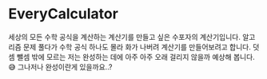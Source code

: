 # EveryCalculator
세상의 모든 수학 공식을 계산하는 계산기를 만들고 싶은 수포자의 계산기입니다.
알고리즘 문제 풀다가 수학 공식 하나도 몰라 화가 나버려 계산기를 만들어보려고 합니다.
덧셈 뺄셈 밖에 모르는 저는 완성하는 데에 아주 아주 오래 걸리지 않을까 예상해 봅니다. 😅
그나저나 완성이란게 있을까요..?
